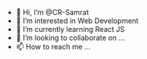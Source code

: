 - 👋 Hi, I’m @CR-Samrat
- 👀 I’m interested in Web Development
- 🌱 I’m currently learning React JS
- 💞️ I’m looking to collaborate on ...
- 📫 How to reach me ...

<!---
CR-Samrat/CR-Samrat is a ✨ special ✨ repository because its `README.md` (this file) appears on your GitHub profile.
You can click the Preview link to take a look at your changes.
--->
